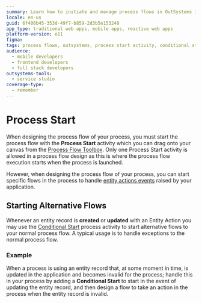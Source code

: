 ```yaml
---
summary: Learn how to initiate and manage process flows in OutSystems 11 (O11) using the Process Start and Conditional Start activities.
locale: en-us
guid: 6f406b45-353d-49f7-b859-2d3b5e153240
app_type: traditional web apps, mobile apps, reactive web apps
platform-version: o11
figma:
tags: process flows, outsystems, process start activity, conditional start activity, entity actions
audience:
  - mobile developers
  - frontend developers
  - full stack developers
outsystems-tools:
  - service studio
coverage-type:
  - remember
---
```


# Process Start

When designing the process flow of your process, you must start the process flow with the **Process Start** activity which you can drag onto your canvas from the [Process Flow Toolbox](<../../../building-apps/processes/process-flow/process-flow-toolbox.md>). Only one Process Start activity is allowed in a process flow design as this is where the process flow execution starts when the process is launched.

However, when designing the process flow of your process, you can start specific flows in the process to handle [entity actions events](<../../processes/intro.md#entity-actions-events>) raised by your application.

## Starting Alternative Flows

Whenever an entity record is **created** or **updated** with an Entity Action you may use the [Conditional Start](<class-conditional-start.md>) process activity to start alternative flows to your normal process flow. A typical usage is to handle exceptions to the normal process flow.

### Example

When a process is using an entity record that, at some moment in time, is updated in the application and becomes invalid for the process; handle this in your process by adding a **Conditional Start** to start in the event of updating the entity record, and then design a flow to take an action in the process when the entity record is invalid.
